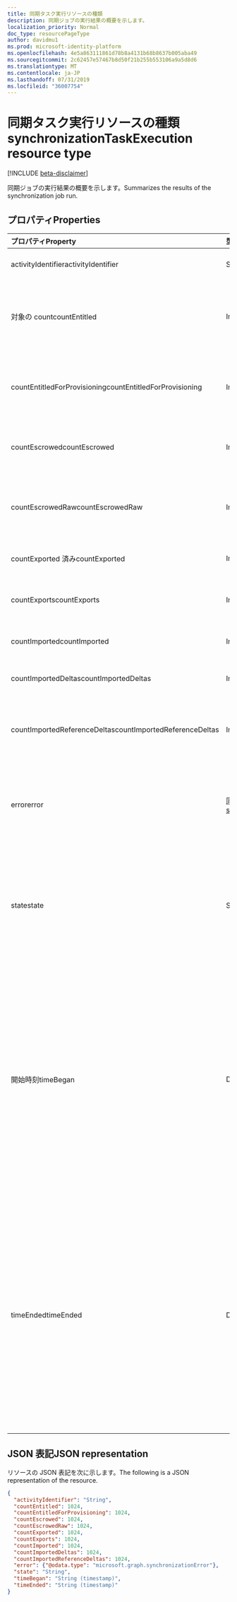 ```yaml
---
title: 同期タスク実行リソースの種類
description: 同期ジョブの実行結果の概要を示します。
localization_priority: Normal
doc_type: resourcePageType
author: davidmu1
ms.prod: microsoft-identity-platform
ms.openlocfilehash: 4e5a863111861d78b8a4131b68b8637b005aba49
ms.sourcegitcommit: 2c62457e57467b8d50f21b255b553106a9a5d8d6
ms.translationtype: MT
ms.contentlocale: ja-JP
ms.lasthandoff: 07/31/2019
ms.locfileid: "36007754"
---
```

# <a name="synchronizationtaskexecution-resource-type"></a><span data-ttu-id="e49a2-103">同期タスク実行リソースの種類</span><span class="sxs-lookup"><span data-stu-id="e49a2-103">synchronizationTaskExecution resource type</span></span>

[!INCLUDE [beta-disclaimer](../../includes/beta-disclaimer.md)]

<span data-ttu-id="e49a2-104">同期ジョブの実行結果の概要を示します。</span><span class="sxs-lookup"><span data-stu-id="e49a2-104">Summarizes the results of the synchronization job run.</span></span>

## <a name="properties"></a><span data-ttu-id="e49a2-105">プロパティ</span><span class="sxs-lookup"><span data-stu-id="e49a2-105">Properties</span></span>
| <span data-ttu-id="e49a2-106">プロパティ</span><span class="sxs-lookup"><span data-stu-id="e49a2-106">Property</span></span>     | <span data-ttu-id="e49a2-107">型</span><span class="sxs-lookup"><span data-stu-id="e49a2-107">Type</span></span>   |<span data-ttu-id="e49a2-108">説明</span><span class="sxs-lookup"><span data-stu-id="e49a2-108">Description</span></span>|
|:---------------|:--------|:----------|
|<span data-ttu-id="e49a2-109">activityIdentifier</span><span class="sxs-lookup"><span data-stu-id="e49a2-109">activityIdentifier</span></span>           |<span data-ttu-id="e49a2-110">String</span><span class="sxs-lookup"><span data-stu-id="e49a2-110">String</span></span> |<span data-ttu-id="e49a2-111">ジョブの実行の識別子。</span><span class="sxs-lookup"><span data-stu-id="e49a2-111">Identifier of the job run.</span></span>|
|<span data-ttu-id="e49a2-112">対象の count</span><span class="sxs-lookup"><span data-stu-id="e49a2-112">countEntitled</span></span>                |<span data-ttu-id="e49a2-113">Int64</span><span class="sxs-lookup"><span data-stu-id="e49a2-113">Int64</span></span>  |<span data-ttu-id="e49a2-114">このアプリケーションに対して割り当てられた処理済みエントリの数。</span><span class="sxs-lookup"><span data-stu-id="e49a2-114">Count of processed entries that were assigned for this application.</span></span>|
|<span data-ttu-id="e49a2-115">countEntitledForProvisioning</span><span class="sxs-lookup"><span data-stu-id="e49a2-115">countEntitledForProvisioning</span></span> |<span data-ttu-id="e49a2-116">Int64</span><span class="sxs-lookup"><span data-stu-id="e49a2-116">Int64</span></span>  |<span data-ttu-id="e49a2-117">プロビジョニング用に割り当てられた処理済みエントリの数。</span><span class="sxs-lookup"><span data-stu-id="e49a2-117">Count of processed entries that were assigned for provisioning.</span></span>|
|<span data-ttu-id="e49a2-118">countEscrowed</span><span class="sxs-lookup"><span data-stu-id="e49a2-118">countEscrowed</span></span>                |<span data-ttu-id="e49a2-119">Int64</span><span class="sxs-lookup"><span data-stu-id="e49a2-119">Int64</span></span>  |<span data-ttu-id="e49a2-120">Escrowed されたエントリの数 (エラー)。</span><span class="sxs-lookup"><span data-stu-id="e49a2-120">Count of entries that were escrowed (errors).</span></span>|
|<span data-ttu-id="e49a2-121">countEscrowedRaw</span><span class="sxs-lookup"><span data-stu-id="e49a2-121">countEscrowedRaw</span></span>             |<span data-ttu-id="e49a2-122">Int64</span><span class="sxs-lookup"><span data-stu-id="e49a2-122">Int64</span></span>  |<span data-ttu-id="e49a2-123">システム生成 escrows を含む、escrowed されたエントリの数。</span><span class="sxs-lookup"><span data-stu-id="e49a2-123">Count of entries that were escrowed, including system-generated escrows.</span></span>|
|<span data-ttu-id="e49a2-124">countExported 済み</span><span class="sxs-lookup"><span data-stu-id="e49a2-124">countExported</span></span>                |<span data-ttu-id="e49a2-125">Int64</span><span class="sxs-lookup"><span data-stu-id="e49a2-125">Int64</span></span>  |<span data-ttu-id="e49a2-126">エクスポートされたエントリの数。</span><span class="sxs-lookup"><span data-stu-id="e49a2-126">Count of exported entries.</span></span>|
|<span data-ttu-id="e49a2-127">countExports</span><span class="sxs-lookup"><span data-stu-id="e49a2-127">countExports</span></span>                 |<span data-ttu-id="e49a2-128">Int64</span><span class="sxs-lookup"><span data-stu-id="e49a2-128">Int64</span></span>  |<span data-ttu-id="e49a2-129">エクスポートが予期されたエントリの数。</span><span class="sxs-lookup"><span data-stu-id="e49a2-129">Count of entries that were expected to be exported.</span></span>|
|<span data-ttu-id="e49a2-130">countImported</span><span class="sxs-lookup"><span data-stu-id="e49a2-130">countImported</span></span>                |<span data-ttu-id="e49a2-131">Int64</span><span class="sxs-lookup"><span data-stu-id="e49a2-131">Int64</span></span>  |<span data-ttu-id="e49a2-132">インポートされたエントリの数。</span><span class="sxs-lookup"><span data-stu-id="e49a2-132">Count of imported entries.</span></span>|
|<span data-ttu-id="e49a2-133">countImportedDeltas</span><span class="sxs-lookup"><span data-stu-id="e49a2-133">countImportedDeltas</span></span>          |<span data-ttu-id="e49a2-134">Int64</span><span class="sxs-lookup"><span data-stu-id="e49a2-134">Int64</span></span>  |<span data-ttu-id="e49a2-135">インポートされたデルタ変更の数。</span><span class="sxs-lookup"><span data-stu-id="e49a2-135">Count of imported delta-changes.</span></span>|
|<span data-ttu-id="e49a2-136">countImportedReferenceDeltas</span><span class="sxs-lookup"><span data-stu-id="e49a2-136">countImportedReferenceDeltas</span></span> |<span data-ttu-id="e49a2-137">Int64</span><span class="sxs-lookup"><span data-stu-id="e49a2-137">Int64</span></span>  |<span data-ttu-id="e49a2-138">参照変更に関連するインポートされたデルタ変更の数。</span><span class="sxs-lookup"><span data-stu-id="e49a2-138">Count of imported delta-changes pertaining to reference changes.</span></span>|
|<span data-ttu-id="e49a2-139">error</span><span class="sxs-lookup"><span data-stu-id="e49a2-139">error</span></span>                        |[<span data-ttu-id="e49a2-140">同期エラー</span><span class="sxs-lookup"><span data-stu-id="e49a2-140">synchronizationError</span></span>](synchronization-synchronizationerror.md)|<span data-ttu-id="e49a2-141">エラーが発生した場合は、詳細情報を含む**同期エラー**オブジェクトが格納されています。</span><span class="sxs-lookup"><span data-stu-id="e49a2-141">If an error was encountered, contains a **synchronizationError** object with details.</span></span>|
|<span data-ttu-id="e49a2-142">state</span><span class="sxs-lookup"><span data-stu-id="e49a2-142">state</span></span>                        |<span data-ttu-id="e49a2-143">String</span><span class="sxs-lookup"><span data-stu-id="e49a2-143">String</span></span> |<span data-ttu-id="e49a2-144">この実行の結果を要約したコード。</span><span class="sxs-lookup"><span data-stu-id="e49a2-144">Code summarizing the result of this run.</span></span> <span data-ttu-id="e49a2-145">可能な値は、`Succeeded`、`Failed`、`EntryLevelErrors` です。</span><span class="sxs-lookup"><span data-stu-id="e49a2-145">Possible values are: `Succeeded`, `Failed`, `EntryLevelErrors`.</span></span>|
|<span data-ttu-id="e49a2-146">開始時刻</span><span class="sxs-lookup"><span data-stu-id="e49a2-146">timeBegan</span></span>                    |<span data-ttu-id="e49a2-147">DateTimeOffset</span><span class="sxs-lookup"><span data-stu-id="e49a2-147">DateTimeOffset</span></span>|<span data-ttu-id="e49a2-148">このジョブの実行が開始された時刻。</span><span class="sxs-lookup"><span data-stu-id="e49a2-148">Time when this job run began.</span></span> <span data-ttu-id="e49a2-149">Timestamp 型は、ISO 8601 形式を使用して日付と時刻の情報を表します。これは常に UTC 時間です。</span><span class="sxs-lookup"><span data-stu-id="e49a2-149">The Timestamp type represents date and time information using ISO 8601 format and is always in UTC time.</span></span> <span data-ttu-id="e49a2-150">たとえば、2014 年 1 月 1 日午前 0 時 (UTC) は、次のようになります。`'2014-01-01T00:00:00Z'`</span><span class="sxs-lookup"><span data-stu-id="e49a2-150">For example, midnight UTC on Jan 1, 2014 would look like this: `'2014-01-01T00:00:00Z'`.</span></span>|
|<span data-ttu-id="e49a2-151">timeEnded</span><span class="sxs-lookup"><span data-stu-id="e49a2-151">timeEnded</span></span>                    |<span data-ttu-id="e49a2-152">DateTimeOffset</span><span class="sxs-lookup"><span data-stu-id="e49a2-152">DateTimeOffset</span></span>|<span data-ttu-id="e49a2-153">このジョブの実行が終了した時刻。</span><span class="sxs-lookup"><span data-stu-id="e49a2-153">Time when this job run ended.</span></span> <span data-ttu-id="e49a2-154">Timestamp 型は、ISO 8601 形式を使用して日付と時刻の情報を表します。これは常に UTC 時間です。</span><span class="sxs-lookup"><span data-stu-id="e49a2-154">The Timestamp type represents date and time information using ISO 8601 format and is always in UTC time.</span></span> <span data-ttu-id="e49a2-155">たとえば、2014 年 1 月 1 日午前 0 時 (UTC) は、次のようになります。`'2014-01-01T00:00:00Z'`</span><span class="sxs-lookup"><span data-stu-id="e49a2-155">For example, midnight UTC on Jan 1, 2014 would look like this: `'2014-01-01T00:00:00Z'`.</span></span>|

## <a name="json-representation"></a><span data-ttu-id="e49a2-156">JSON 表記</span><span class="sxs-lookup"><span data-stu-id="e49a2-156">JSON representation</span></span>

<span data-ttu-id="e49a2-157">リソースの JSON 表記を次に示します。</span><span class="sxs-lookup"><span data-stu-id="e49a2-157">The following is a JSON representation of the resource.</span></span>

<!-- {
  "blockType": "resource",
  "optionalProperties": [

  ],
  "@odata.type": "microsoft.graph.synchronizationTaskExecution"
}-->

```json
{
  "activityIdentifier": "String",
  "countEntitled": 1024,
  "countEntitledForProvisioning": 1024,
  "countEscrowed": 1024,
  "countEscrowedRaw": 1024,
  "countExported": 1024,
  "countExports": 1024,
  "countImported": 1024,
  "countImportedDeltas": 1024,
  "countImportedReferenceDeltas": 1024,
  "error": {"@odata.type": "microsoft.graph.synchronizationError"},
  "state": "String",
  "timeBegan": "String (timestamp)",
  "timeEnded": "String (timestamp)"
}

```

<!-- uuid: 8fcb5dbc-d5aa-4681-8e31-b001d5168d79
2015-10-25 14:57:30 UTC -->
<!--
{
  "type": "#page.annotation",
  "description": "synchronizationTaskExecution resource",
  "keywords": "",
  "section": "documentation",
  "tocPath": "",
  "suppressions": []
}
-->
